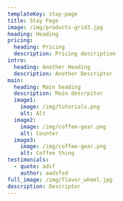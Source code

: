 ```yaml
---
templateKey: stay-page
title: Stay Page
image: /img/products-grid3.jpg
heading: Heading
pricing:
  heading: Pricing
  description: Pricing description
intro:
  heading: Another Heading
  description: Another Descriptor
main:
  heading: Main heading
  description: Main descrpitor
  image1:
    image: /img/tutorials.png
    alt: Alt
  image2:
    image: /img/coffee-gear.png
    alt: Counter
  image3:
    image: /img/coffee-gear.png
    alt: Coffee thing
testimonials:
  - quote: adsf
    author: aadsfsd
full_image: /img/flavor_wheel.jpg
description: Descriptor
---
```

